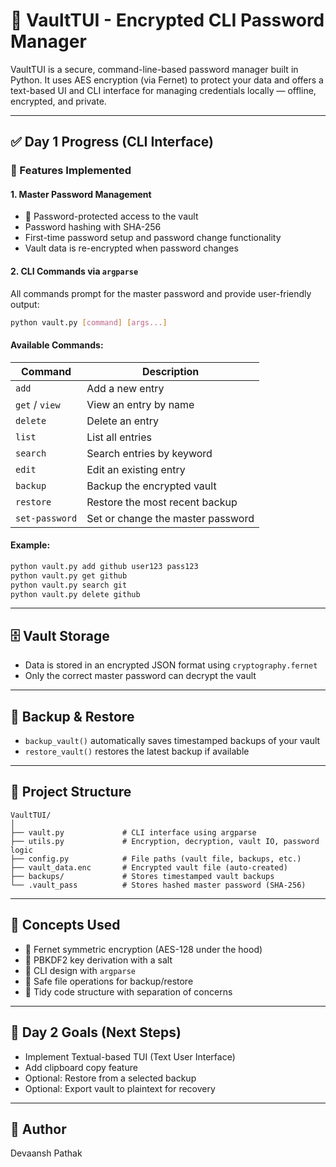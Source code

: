 # 🔐 VaultTUI - Encrypted CLI Password Manager

VaultTUI is a secure, command-line-based password manager built in Python. It uses AES encryption (via Fernet) to protect your data and offers a text-based UI and CLI interface for managing credentials locally — offline, encrypted, and private.

---

## ✅ Day 1 Progress (CLI Interface)

### 🚀 Features Implemented

#### 1. Master Password Management
- 🔐 Password-protected access to the vault
- Password hashing with SHA-256
- First-time password setup and password change functionality
- Vault data is re-encrypted when password changes

#### 2. CLI Commands via `argparse`
All commands prompt for the master password and provide user-friendly output:
```bash
python vault.py [command] [args...]
````

#### Available Commands:

| Command        | Description                       |
| -------------- | --------------------------------- |
| `add`          | Add a new entry                   |
| `get` / `view` | View an entry by name             |
| `delete`       | Delete an entry                   |
| `list`         | List all entries                  |
| `search`       | Search entries by keyword         |
| `edit`         | Edit an existing entry            |
| `backup`       | Backup the encrypted vault        |
| `restore`      | Restore the most recent backup    |
| `set-password` | Set or change the master password |

#### Example:

```bash
python vault.py add github user123 pass123
python vault.py get github
python vault.py search git
python vault.py delete github
```

---

## 🗄️ Vault Storage

* Data is stored in an encrypted JSON format using `cryptography.fernet`
* Only the correct master password can decrypt the vault

---

## 💾 Backup & Restore

* `backup_vault()` automatically saves timestamped backups of your vault
* `restore_vault()` restores the latest backup if available

---

## 📁 Project Structure

```
VaultTUI/
│
├── vault.py             # CLI interface using argparse
├── utils.py             # Encryption, decryption, vault IO, password logic
├── config.py            # File paths (vault file, backups, etc.)
├── vault_data.enc       # Encrypted vault file (auto-created)
├── backups/             # Stores timestamped vault backups
└── .vault_pass          # Stores hashed master password (SHA-256)
```

---

## 🧠 Concepts Used

* 🔐 Fernet symmetric encryption (AES-128 under the hood)
* 🧂 PBKDF2 key derivation with a salt
* 🧵 CLI design with `argparse`
* 💾 Safe file operations for backup/restore
* 📂 Tidy code structure with separation of concerns

---

## 📅 Day 2 Goals (Next Steps)

* Implement Textual-based TUI (Text User Interface)
* Add clipboard copy feature
* Optional: Restore from a selected backup
* Optional: Export vault to plaintext for recovery

---

## 👤 Author

Devaansh Pathak
